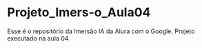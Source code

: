 # Projeto_Imers-o_Aula04
Esse é o repositório da Imersão IA da Alura com o Google. Projeto executado na aula 04 
